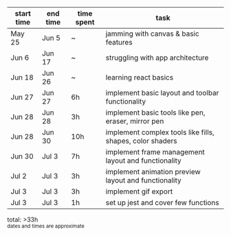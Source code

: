 | start time  | end time | time spent | task |
|-------------|----------|------------|------|
|May 25       |Jun 5     | ~          |jamming with canvas & basic features|
|Jun 6        |Jun 17    | ~          |struggling with app architecture|
|Jun 18       |Jun 26    | ~          |learning react basics|
|Jun 27       |Jun 27    | 6h         |implement basic layout and toolbar functionality |
|Jun 28       |Jun 28    | 3h         |implement basic tools like pen, eraser, mirror pen |
|Jun 28       |Jun 30    | 10h        |implement complex tools like fills, shapes, color shaders |
|Jun 30       |Jul 3    | 7h        |implement frame management layout and functionality|
|Jul 2       |Jul 3    | 3h        |implement animation preview layout and functionality|
|Jul 3       |Jul 3    | 3h        |implement gif export|
|Jul 3       |Jul 3    | 1h        |set up jest and cover few functions|
total: >33h
<br><sup>dates and times are approximate<sup>
